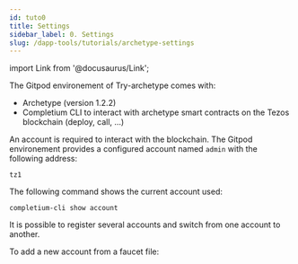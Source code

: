 ```yaml
---
id: tuto0
title: Settings
sidebar_label: 0. Settings
slug: /dapp-tools/tutorials/archetype-settings
---
```


import Link from '@docusaurus/Link';

The Gitpod environement of Try-archetype comes with:
* Archetype (version 1.2.2)
* Completium CLI to interact with archetype smart contracts on the Tezos blockchain (deploy, call, ...)

An account is required to interact with the blockchain. The Gitpod environement provides a configured account named `admin` with the following address:

```
tz1
```

The following command shows the current account used:

```
completium-cli show account
```

It is possible to register several accounts and switch from one account to another.

To add a new account from a faucet file:

```
```



